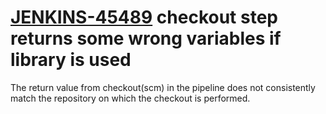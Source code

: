 # [JENKINS-45489](https://issues.jenkins.io/browse/JENKINS-45489) checkout step returns some wrong variables if library is used

The return value from checkout(scm) in the pipeline does not consistently
match the repository on which the checkout is performed.
